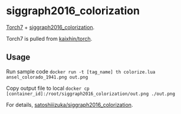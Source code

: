 siggraph2016_colorization
=====
[Torch7](http://torch.ch/) + [siggraph2016_colorization](http://hi.cs.waseda.ac.jp/~iizuka/projects/colorization/en/).

Torch7 is pulled from [kaixhin/torch](https://hub.docker.com/r/kaixhin/torch/).

Usage
-----
Run sample code `docker run -t [tag_name] th colorize.lua ansel_colorado_1941.png out.png`

Copy output file to local `docker cp [container_id]:/root/siggraph2016_colorization/out.png ./out.png`

For details, [satoshiiizuka/siggraph2016_colorization](https://github.com/satoshiiizuka/siggraph2016_colorization).